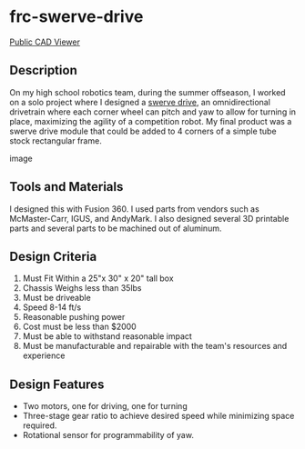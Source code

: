 # frc-swerve-drive


[Public CAD Viewer](https://a360.co/2RQYVwX)

## Description
On my high school robotics team, during the summer offseason, I worked on a solo project where I designed a [swerve drive](https://www.freshconsulting.com/insights/blog/how-to-build-a-swerve-drive-robot/), an omnidirectional drivetrain where each corner wheel can pitch and yaw to allow for turning in place, maximizing the agility of a competition robot. My final product was a swerve drive module that could be added to 4 corners of a simple tube stock rectangular frame.

image

## Tools and Materials
I designed this with Fusion 360. I used parts from vendors such as McMaster-Carr, IGUS, and AndyMark. I also designed several 3D printable parts and several parts to be machined out of aluminum.

## Design Criteria
1. Must Fit Within a 25"x 30" x 20" tall box
2. Chassis Weighs less than 35lbs
3. Must be driveable
4. Speed 8-14 ft/s
5. Reasonable pushing power
6. Cost must be less than $2000
7. Must be able to withstand reasonable impact
8. Must be manufacturable and repairable with the team's resources and experience

## Design Features
- Two motors, one for driving, one for turning
- Three-stage gear ratio to achieve desired speed while minimizing space required.
- Rotational sensor for programmability of yaw.
  

